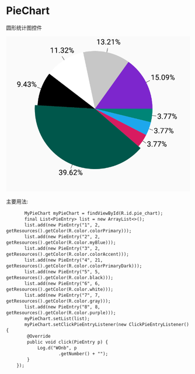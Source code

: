 # PieChart
圆形统计图控件


![sample](https://github.com/doublefantansy/PieChart/blob/master/sample.png)

主要用法:

           MyPieChart myPieChart = findViewById(R.id.pie_chart);
           final List<PieEntry> list = new ArrayList<>();
           list.add(new PieEntry("1", 2, getResources().getColor(R.color.colorPrimary)));
           list.add(new PieEntry("2", 2, getResources().getColor(R.color.myBlue)));
           list.add(new PieEntry("3", 2, getResources().getColor(R.color.colorAccent)));
           list.add(new PieEntry("4", 21, getResources().getColor(R.color.colorPrimaryDark)));
           list.add(new PieEntry("5", 5, getResources().getColor(R.color.black)));
           list.add(new PieEntry("6", 6, getResources().getColor(R.color.white)));
           list.add(new PieEntry("7", 7, getResources().getColor(R.color.gray)));
           list.add(new PieEntry("8", 8, getResources().getColor(R.color.purple)));
           myPieChart.setList(list);
           myPieChart.setClickPieEntryListener(new ClickPieEntryListener() {
            @Override
            public void click(PieEntry p) {
                Log.d("WOnb", p
                        .getNumber() + "");
            }
        });
